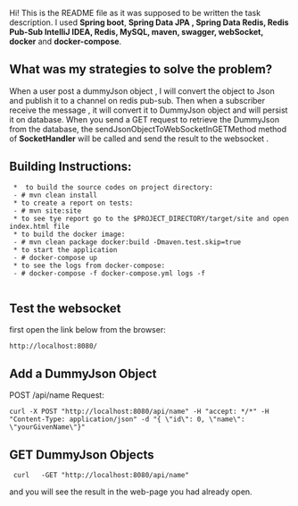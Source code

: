 Hi! This is the README file as it was supposed to be written the task description. I used **Spring boot**, **Spring Data JPA , Spring Data Redis, Redis Pub-Sub IntelliJ IDEA, Redis, MySQL, maven, swagger, webSocket, docker** and **docker-compose**.
  
## What was my strategies to solve the problem?
  
When a user post a dummyJson object , I will convert the object to Json and publish it to a channel on redis pub-sub.  Then when a subscriber receive the message , it will convert it to DummyJson object and will persist it on database.
When you send a GET request to retrieve the DummyJson from the database, the sendJsonObjectToWebSocketInGETMethod method of **SocketHandler** will be called and send the result to the websocket . 

  
## Building Instructions: 
``` 
 *  to build the source codes on project directory:
 - # mvn clean install    
 * to create a report on tests:
 - # mvn site:site 
 * to see tye report go to the $PROJECT_DIRECTORY/target/site and open index.html file
 * to build the docker image:
 - # mvn clean package docker:build -Dmaven.test.skip=true
 * to start the application 
 - # docker-compose up
 * to see the logs from docker-compose:
 - # docker-compose -f docker-compose.yml logs -f
 
 ```
## Test the websocket   
  
first open the link below from the browser:
```
http://localhost:8080/
```

  
## Add a DummyJson Object  
  
    
POST /api/name
Request:  
  
 ```
 curl -X POST "http://localhost:8080/api/name" -H "accept: */*" -H "Content-Type: application/json" -d "{ \"id\": 0, \"name\": \"yourGivenName\"}"
  ```  
  
  ## GET DummyJson Objects
```
 curl   -GET "http://localhost:8080/api/name"
  ```  
  and you will see the result in the web-page you had already open.
  